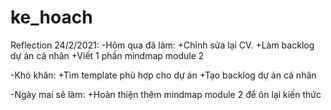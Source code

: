 # ke_hoach

Reflection 24/2/2021:
-Hôm qua đã làm:
+Chỉnh sửa lại CV.
+Làm backlog dự án cá nhân
+Viết 1 phần mindmap module 2

-Khó khăn:
+Tìm template phù hợp cho dự án
+Tạo backlog dự án cá nhân 

-Ngày mai sẽ làm:
+Hoàn thiện thêm mindmap module 2 để ôn lại kiến thức





